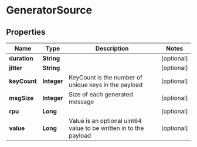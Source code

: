 

# GeneratorSource


## Properties

Name | Type | Description | Notes
------------ | ------------- | ------------- | -------------
**duration** | **String** |  |  [optional]
**jitter** | **String** |  |  [optional]
**keyCount** | **Integer** | KeyCount is the number of unique keys in the payload |  [optional]
**msgSize** | **Integer** | Size of each generated message |  [optional]
**rpu** | **Long** |  |  [optional]
**value** | **Long** | Value is an optional uint64 value to be written in to the payload |  [optional]



